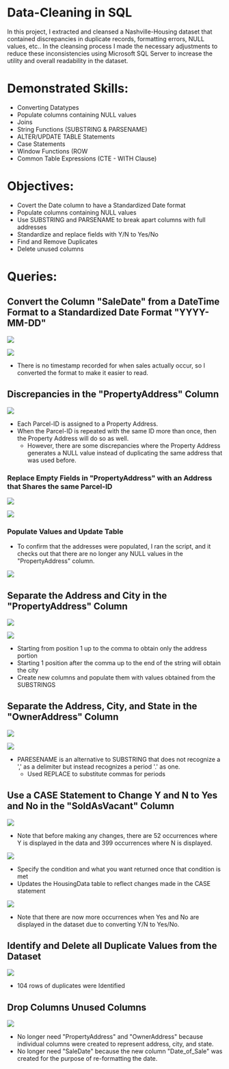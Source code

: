 # Data-Cleaning in SQL
In this project, I extracted and cleansed a Nashville-Housing dataset that contained discrepancies in duplicate records, formatting errors, NULL values, etc.. In the cleansing process I made the necessary adjustments to reduce these inconsistencies using Microsoft SQL Server to increase the utility and overall readability in the dataset.
# Demonstrated Skills: 
* Converting Datatypes 
* Populate columns containing NULL values 
* Joins 
* String Functions (SUBSTRING & PARSENAME)
* ALTER/UPDATE TABLE Statements 
* Case Statements 
* Window Functions (ROW
* Common Table Expressions (CTE - WITH Clause)
# Objectives:
* Covert the Date column to have a Standardized Date format
* Populate columns containing NULL values 
* Use SUBSTRING and PARSENAME to break apart columns with full addresses 
* Standardize and replace fields with Y/N to Yes/No  
* Find and Remove Duplicates 
* Delete unused columns
# Queries:
## Convert the Column "SaleDate" from a DateTime Format to a Standardized Date Format "YYYY-MM-DD"
<img src="https://github.com/Apappas97/Data-Cleaning-in-SQL/blob/main/Images/Date_Converted.png">
</p>
<img src="https://github.com/Apappas97/Data-Cleaning-in-SQL/blob/main/Images/SaleDate_Results.png">
</p>

* There is no timestamp recorded for when sales actually occur, so I converted the format to make it easier to read. 
## Discrepancies in the "PropertyAddress" Column
<img src="https://github.com/Apappas97/Data-Cleaning-in-SQL/blob/main/Images/IDandAddress.png">
</p>

* Each Parcel-ID is assigned to a Property Address. 
* When the Parcel-ID is repeated with the same ID more than once, then the Property Address will do so as well.
    * However, there are some discrepancies where the Property Address generates a NULL value instead of duplicating the same address that was used before. 

### Replace Empty Fields in "PropertyAddress" with an Address that Shares the same Parcel-ID 
<img src="https://github.com/Apappas97/Data-Cleaning-in-SQL/blob/main/Images/ISNULL.png">
</p>
<img src="https://github.com/Apappas97/Data-Cleaning-in-SQL/blob/main/Images/ISNULL_Results.png">
</p>

### Populate Values and Update Table 
* To confirm that the addresses were populated, I ran the script, and it checks out that there are no longer any NULL values in the "PropertyAddress" column. 
<img src="https://github.com/Apappas97/Data-Cleaning-in-SQL/blob/main/Images/Update_property.png">
</p> 

## Separate the Address and City in the "PropertyAddress" Column 
<img src="https://github.com/Apappas97/Data-Cleaning-in-SQL/blob/main/Images/Breakout.png">
</p>
<img src="https://github.com/Apappas97/Data-Cleaning-in-SQL/blob/main/Images/Breakout_Results.png">
</p>

* Starting from position 1 up to the comma to obtain only the address portion 
* Starting 1 position after the comma up to the end of the string will obtain the city
* Create new columns and populate them with values obtained from the SUBSTRINGS
## Separate the Address, City, and State in the "OwnerAddress" Column 
<img src="https://github.com/Apappas97/Data-Cleaning-in-SQL/blob/main/Images/Owner_Breakout.png">
</p>
<img src="https://github.com/Apappas97/Data-Cleaning-in-SQL/blob/main/Images/Owner_Results.png">
</p>

* PARESENAME is an alternative to SUBSTRING that does not recognize a ',' as a delimiter but instead recognizes a period '.' as one. 
   * Used REPLACE to substitute commas for periods 
## Use a CASE Statement to Change Y and N to Yes and No in the "SoldAsVacant" Column
<img src="https://github.com/Apappas97/Data-Cleaning-in-SQL/blob/main/Images/Y_N_Before.png">
</p>

* Note that before making any changes, there are 52 occurrences where Y is displayed in the data and 399 occurrences where N is displayed.

<img src="https://github.com/Apappas97/Data-Cleaning-in-SQL/blob/main/Images/Y_N_Case.png">
</p>

* Specify the condition and what you want returned once that condition is met
* Updates the HousingData table to reflect changes made in the CASE statement

<img src="https://github.com/Apappas97/Data-Cleaning-in-SQL/blob/main/Images/Y_N_After.png">
</p>

* Note that there are now more occurrences when Yes and No are displayed in the dataset due to converting Y/N to Yes/No.
## Identify and Delete all Duplicate Values from the Dataset
<img src="https://github.com/Apappas97/Data-Cleaning-in-SQL/blob/main/Images/cte.png">
</p>

* 104 rows of duplicates were Identified 
## Drop Columns Unused Columns
<img src="https://github.com/Apappas97/Data-Cleaning-in-SQL/blob/main/Images/Delete.png">
</p>

* No longer need "PropertyAddress" and "OwnerAddress" because individual columns were created to represent address, city, and state.
* No longer need "SaleDate" because the new column "Date_of_Sale" was created for the purpose of re-formatting the date. 
